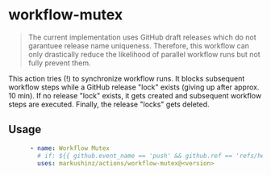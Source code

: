 # workflow-mutex

> The current implementation uses GitHub draft releases which do not garantuee release name uniqueness.
  Therefore, this workflow can only drastically reduce the likelihood of parallel workflow runs but not fully prevent them.

This action tries (!) to synchronize workflow runs.
It blocks subsequent workflow steps while a GitHub release "lock" exists (giving up after approx. 10 min).
If no release "lock" exists, it gets created and subsequent workflow steps are executed.
Finally, the release "locks" gets deleted.

## Usage

```yaml
      - name: Workflow Mutex
        # if: ${{ github.event_name == 'push' && github.ref == 'refs/heads/main' }}
        uses: markushinz/actions/workflow-mutex@<version>
```
